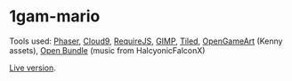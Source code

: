 # 1gam-mario

Tools used: [Phaser](http://phaser.io/), [Cloud9](https://c9.io/),
[RequireJS](http://requirejs.org/), [GIMP](http://www.gimp.org/),
[Tiled](http://www.mapeditor.org/),
[OpenGameArt](http://opengameart.org/) (Kenny assets),
[Open Bundle](http://open.commonly.cc/) (music from HalcyonicFalconX)

[Live version](http://zekoff.com/1gam-mario/).